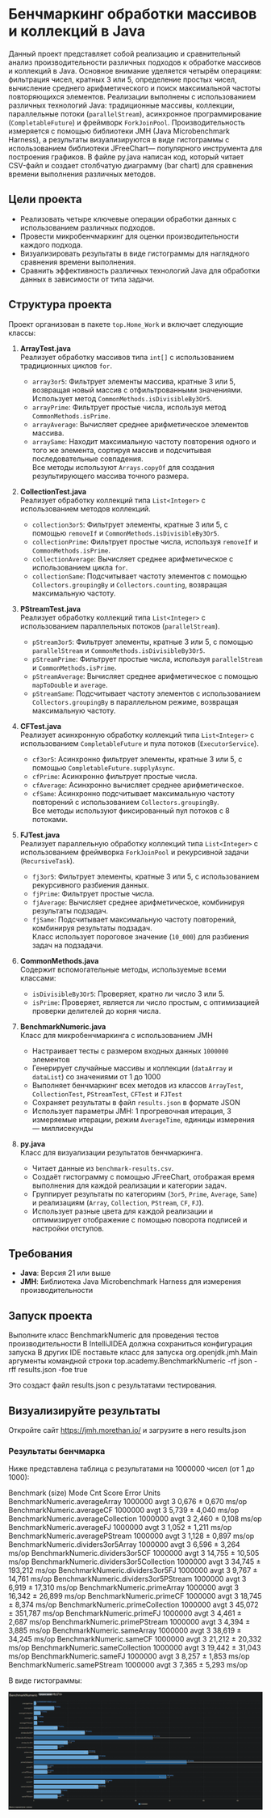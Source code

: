 # Бенчмаркинг обработки массивов и коллекций в Java

Данный проект представляет собой реализацию и сравнительный анализ производительности различных подходов к обработке массивов и коллекций в Java. Основное внимание уделяется четырём операциям: фильтрация чисел, кратных 3 или 5, определение простых чисел, вычисление среднего арифметического и поиск максимальной частоты повторяющихся элементов. Реализации выполнены с использованием различных технологий Java: традиционные массивы, коллекции, параллельные потоки (`parallelStream`), асинхронное программирование (`CompletableFuture`) и фреймворк `ForkJoinPool`. Производительность измеряется с помощью библиотеки JMH (Java Microbenchmark Harness), а результаты визуализируются в виде гистограммы с использованием библиотеки JFreeChart— популярного инструмента для построения графиков. В файле py.java написан код, который читает CSV-файл и создает столбчатую диаграмму (bar chart) для сравнения времени выполнения различных методов.

## Цели проекта

- Реализовать четыре ключевые операции обработки данных с использованием различных подходов.
- Провести микробенчмаркинг для оценки производительности каждого подхода.
- Визуализировать результаты в виде гистограммы для наглядного сравнения времени выполнения.
- Сравнить эффективность различных технологий Java для обработки данных в зависимости от типа задачи.

## Структура проекта

Проект организован в пакете `top.Home_Work` и включает следующие классы:

1. **ArrayTest.java**  
   Реализует обработку массивов типа `int[]` с использованием традиционных циклов `for`.

   - `array3or5`: Фильтрует элементы массива, кратные 3 или 5, возвращая новый массив с отфильтрованными значениями. Использует метод `CommonMethods.isDivisibleBy3Or5`.
   - `arrayPrime`: Фильтрует простые числа, используя метод `CommonMethods.isPrime`.
   - `arrayAverage`: Вычисляет среднее арифметическое элементов массива.
   - `arraySame`: Находит максимальную частоту повторения одного и того же элемента, сортируя массив и подсчитывая последовательные совпадения.  
     Все методы используют `Arrays.copyOf` для создания результирующего массива точного размера.

2. **CollectionTest.java**  
   Реализует обработку коллекций типа `List<Integer>` с использованием методов коллекций.

   - `collection3or5`: Фильтрует элементы, кратные 3 или 5, с помощью `removeIf` и `CommonMethods.isDivisibleBy3Or5`.
   - `collectionPrime`: Фильтрует простые числа, используя `removeIf` и `CommonMethods.isPrime`.
   - `collectionAverage`: Вычисляет среднее арифметическое с использованием цикла `for`.
   - `collectionSame`: Подсчитывает частоту элементов с помощью `Collectors.groupingBy` и `Collectors.counting`, возвращая максимальную частоту.

3. **PStreamTest.java**  
   Реализует обработку коллекций типа `List<Integer>` с использованием параллельных потоков (`parallelStream`).

   - `pStream3or5`: Фильтрует элементы, кратные 3 или 5, с помощью `parallelStream` и `CommonMethods.isDivisibleBy3Or5`.
   - `pStreamPrime`: Фильтрует простые числа, используя `parallelStream` и `CommonMethods.isPrime`.
   - `pStreamAverage`: Вычисляет среднее арифметическое с помощью `mapToDouble` и `average`.
   - `pStreamSame`: Подсчитывает частоту элементов с использованием `Collectors.groupingBy` в параллельном режиме, возвращая максимальную частоту.

4. **CFTest.java**  
   Реализует асинхронную обработку коллекций типа `List<Integer>` с использованием `CompletableFuture` и пула потоков (`ExecutorService`).

   - `cf3or5`: Асинхронно фильтрует элементы, кратные 3 или 5, с помощью `CompletableFuture.supplyAsync`.
   - `cfPrime`: Асинхронно фильтрует простые числа.
   - `cfAverage`: Асинхронно вычисляет среднее арифметическое.
   - `cfSame`: Асинхронно подсчитывает максимальную частоту повторений с использованием `Collectors.groupingBy`.  
     Все методы используют фиксированный пул потоков с 8 потоками.

5. **FJTest.java**  
   Реализует параллельную обработку коллекций типа `List<Integer>` с использованием фреймворка `ForkJoinPool` и рекурсивной задачи (`RecursiveTask`).

   - `fj3or5`: Фильтрует элементы, кратные 3 или 5, с использованием рекурсивного разбиения данных.
   - `fjPrime`: Фильтрует простые числа.
   - `fjAverage`: Вычисляет среднее арифметическое, комбинируя результаты подзадач.
   - `fjSame`: Подсчитывает максимальную частоту повторений, комбинируя результаты подзадач.  
     Класс использует пороговое значение (`10_000`) для разбиения задач на подзадачи.

6. **CommonMethods.java**  
   Содержит вспомогательные методы, используемые всеми классами:

   - `isDivisibleBy3Or5`: Проверяет, кратно ли число 3 или 5.
   - `isPrime`: Проверяет, является ли число простым, с оптимизацией проверки делителей до корня числа.

7. **BenchmarkNumeric.java**  
   Класс для микробенчмаркинга с использованием JMH

   - Настраивает тесты с размером входных данных `1000000` элементов
   - Генерирует случайные массивы и коллекции (`dataArray` и `dataList`) со значениями от 1 до 1000
   - Выполняет бенчмаркинг всех методов из классов `ArrayTest`, `CollectionTest`, `PStreamTest`, `CFTest` и `FJTest`
   - Сохраняет результаты в файл `results.json` в формате JSON
   - Использует параметры JMH: 1 прогревочная итерация, 3 измеряемые итерации, режим `AverageTime`, единицы измерения — миллисекунды

8. **py.java**  
   Класс для визуализации результатов бенчмаркинга.
   - Читает данные из `benchmark-results.csv`.
   - Создаёт гистограмму с помощью JFreeChart, отображая время выполнения для каждой реализации и категории задач.
   - Группирует результаты по категориям (`3or5`, `Prime`, `Average`, `Same`) и реализациям (`Array`, `Collection`, `PStream`, `CF`, `FJ`).
   - Использует разные цвета для каждой реализации и оптимизирует отображение с помощью поворота подписей и настройки отступов.

## Требования

- **Java**: Версия 21 или выше
- **JMH**: Библиотека Java Microbenchmark Harness для измерения производительности 

## Запуск проекта
   Выполните класс BenchmarkNumeric для проведения тестов производительности
   В IntelliJIDEA должна сохраниться конфигурация запуска
   В других IDE поставьте класс для запуска
   org.openjdk.jmh.Main
   аргументы командной строки
   top.academy.BenchmarkNumeric -rf json -rff results.json -foe true

   Это создаст файл results.json с результатами тестирования.

## Визуализируйте результаты

Откройте сайт https://jmh.morethan.io/ и загрузите в него results.json

### Результаты бенчмарка

Ниже представлена таблица с результатами на 1000000 чисел (от 1 до 1000):

Benchmark                                 (size)  Mode  Cnt   Score     Error  Units
BenchmarkNumeric.averageArray            1000000  avgt    3   0,676 ±   0,670  ms/op
BenchmarkNumeric.averageCF               1000000  avgt    3   5,739 ±   4,040  ms/op
BenchmarkNumeric.averageCollection       1000000  avgt    3   2,460 ±   0,108  ms/op
BenchmarkNumeric.averageFJ               1000000  avgt    3   1,052 ±   1,211  ms/op
BenchmarkNumeric.averagePStream          1000000  avgt    3   1,128 ±   0,897  ms/op
BenchmarkNumeric.dividers3or5Array       1000000  avgt    3   6,596 ±   3,264  ms/op
BenchmarkNumeric.dividers3or5CF          1000000  avgt    3  14,755 ±  10,505  ms/op
BenchmarkNumeric.dividers3or5Collection  1000000  avgt    3  34,745 ± 193,212  ms/op
BenchmarkNumeric.dividers3or5FJ          1000000  avgt    3   9,767 ±  14,761  ms/op
BenchmarkNumeric.dividers3or5PStream     1000000  avgt    3   6,919 ±  17,310  ms/op
BenchmarkNumeric.primeArray              1000000  avgt    3  16,342 ±  26,899  ms/op
BenchmarkNumeric.primeCF                 1000000  avgt    3  18,745 ±   8,374  ms/op
BenchmarkNumeric.primeCollection         1000000  avgt    3  45,072 ± 351,787  ms/op
BenchmarkNumeric.primeFJ                 1000000  avgt    3   4,461 ±   2,687  ms/op
BenchmarkNumeric.primePStream            1000000  avgt    3   4,394 ±   3,885  ms/op
BenchmarkNumeric.sameArray               1000000  avgt    3  38,619 ±  34,245  ms/op
BenchmarkNumeric.sameCF                  1000000  avgt    3  21,212 ±  20,332  ms/op
BenchmarkNumeric.sameCollection          1000000  avgt    3  19,442 ±  31,043  ms/op
BenchmarkNumeric.sameFJ                  1000000  avgt    3   8,257 ±   1,853  ms/op
BenchmarkNumeric.samePStream             1000000  avgt    3   7,365 ±   5,293  ms/op

В виде гистограммы:

![График времени выполнения](/img/i3_10105F_(4_cores,8_logical).png)